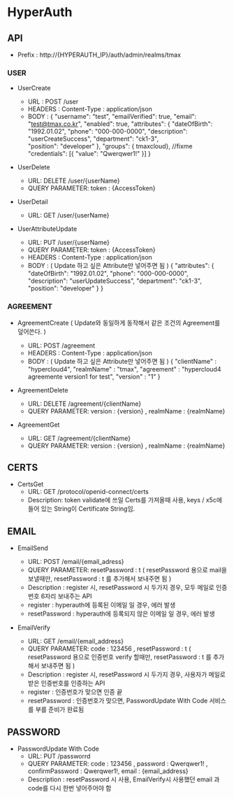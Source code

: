 # HyperAuth

## API 
* Prefix : http://{HYPERAUTH_IP}/auth/admin/realms/tmax  

### USER
* UserCreate
  * URL : POST /user
  * HEADERS :  Content-Type : application/json
  * BODY : 
  {
    "username": "test",
    "emailVerified": true,
    "email": "test@tmax.co.kr",
    "enabled": true,
    "attributes": {
      "dateOfBirth": "1992.01.02",
      "phone": "000-000-0000",
      "description": "userCreateSuccess",
      "department": "ck1-3",	
      "position": "developer"
    },
    "groups": { tmaxcloud}, //fixme
    "credentials": [{
      "value": "Qwerqwer1!"
    }]
  }

* UserDelete
  * URL: DELETE /user/{userName}
  * QUERY PARAMETER:  token : {AccessToken}
  
* UserDetail
  * URL: GET /user/{userName}
  
* UserAttributeUpdate
  * URL: PUT /user/{userName}
  * QUERY PARAMETER:  token : {AccessToken}
  * HEADERS :  Content-Type : application/json
  * BODY : ( Update 하고 싶은 Attribute만 넣어주면 됨 )
  {
    "attributes": {
      "dateOfBirth": "1992.01.02",
      "phone": "000-000-0000",
      "description": "userUpdateSuccess",
      "department": "ck1-3",	
      "position": "developer"
    }
  }
  
### AGREEMENT  
* AgreementCreate ( Update와 동일하게 동작해서 같은 조건의 Agreement를 덮어쓴다. )
  * URL: POST /agreement
  * HEADERS :  Content-Type : application/json
  * BODY : ( Update 하고 싶은 Attribute만 넣어주면 됨 )
  {
   "clientName" : "hypercloud4",
   "realmName" : "tmax",
   "agreement" : "hypercloud4 agreemente version1 for test",
   "version" : "1"
  }
  
* AgreementDelete
  * URL: DELETE /agreement/{clientName}
  * QUERY PARAMETER:  version : {version} , realmName : {realmName}
  
* AgreementGet
  * URL: GET /agreement/{clientName}
  * QUERY PARAMETER:  version : {version} , realmName : {realmName}

## CERTS
* CertsGet
  * URL: GET /protocol/openid-connect/certs
  * Description: token validate에 쓰일 Certs를 가져올때 사용, keys / x5c에 들어 있는 String이 Certificate String임.
  
## EMAIL
* EmailSend
  * URL: POST /email/{email_adress}
  * QUERY PARAMETER:  resetPassword : t ( resetPassword 용으로 mail을 보낼때만, resetPassword : t 를 추가해서 보내주면 됨 )
  * Description : register 시, resetPassword 시 두가지 경우, 모두 메일로 인증 번호 6자리 보내주는 API
   - register : hyperauth에 등록된 이메일 일 경우, 에러 발생
   - resetPassword : hyperauth에 등록되지 않은 이메일 일 경우, 에러 발생

* EmailVerify
  * URL: GET /email/{email_address}
  * QUERY PARAMETER: code : 123456 , resetPassword : t ( resetPassword 용으로 인증번호 verify 할때만, resetPassword : t 를 추가해서 보내주면 됨 )
  * Description : register 시, resetPassword 시 두가지 경우, 사용자가 메일로 받은 인증번호를 인증하는 API
   - register : 인증번호가 맞으면 인증 끝
   - resetPassword : 인증번호가 맞으면, PasswordUpdate With Code 서비스를 부를 준비가 완료됨

## PASSWORD
* PasswordUpdate With Code 
  * URL: PUT /passworrd
  * QUERY PARAMETER: code : 123456 ,  password : Qwerqwer1! , confirmPassword : Qwerqwer1!, email : {email_address}
  * Description : resetPassword 시 사용, EmailVerify시 사용했던 email 과 code를 다시 한번 넣어주어야 함

  
